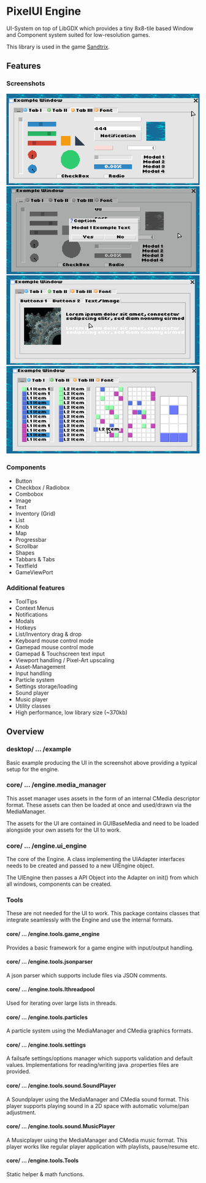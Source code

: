 # PixelUI Engine
UI-System on top of LibGDX which provides a tiny 8x8-tile based Window and Component system suited for low-resolution games. 

This library is used in the game [Sandtrix](https://www.sandtrix.net).

## Features
### Screenshots
![](screenshot_1.png)
![](screenshot_2.png)
![](screenshot_3.png)
![](screenshot_4.png)

### Components
- Button
- Checkbox / Radiobox
- Combobox
- Image
- Text
- Inventory (Grid)
- List
- Knob
- Map
- Progressbar
- Scrollbar
- Shapes
- Tabbars & Tabs
- Textfield
- GameViewPort

### Additional features
- ToolTips
- Context Menus
- Notifications
- Modals
- Hotkeys
- List/Inventory drag & drop
- Keyboard mouse control mode
- Gamepad mouse control mode
- Gamepad & Touchscreen text input
- Viewport handling / Pixel-Art upscaling
- Asset-Management
- Input handling
- Particle system
- Settings storage/loading
- Sound player
- Music player
- Utility classes
- High performance, low library size (~370kb)

## Overview
### desktop/ ... /example

Basic example producing the UI in the screenshot above providing a typical setup for the engine.

### core/ ... /engine.media_manager

This asset manager uses assets in the form of an internal CMedia descriptor format.
These assets can then be loaded at once and used/drawn via the MediaManager.

The assets for the UI are contained in GUIBaseMedia and need to be loaded alongside your own assets for the UI to work.

### core/ ... /engine.ui_engine

The core of the Engine. A class implementing the UIAdapter interfaces needs to be created and passed to a new UIEngine object. 

The UIEngine then passes a API Object into the Adapter on init() from which all windows, components can be created.

### Tools

These are not needed for the UI to work.
This package contains classes that integrate seamlessly with the Engine and use the internal formats.

#### core/ ... /engine.tools.game_engine

Provides a basic framework for a game engine with input/output handling.

#### core/ ... /engine.tools.jsonparser

A json parser which supports include files via JSON comments.

#### core/ ... /engine.tools.lthreadpool

Used for iterating over large lists in threads.

#### core/ ... /engine.tools.particles

A particle system using the MediaManager and CMedia graphics formats.

#### core/ ... /engine.tools.settings

A failsafe settings/options manager which supports validation and default values.
Implementations for reading/writing java .properties files are provided.

#### core/ ... /engine.tools.sound.SoundPlayer

A Soundplayer using the MediaManager and CMedia sound format.
This player supports playing sound in a 2D space with automatic volume/pan adjustment.

#### core/ ... /engine.tools.sound.MusicPlayer

A Musicplayer using the MediaManager and CMedia music format.
This player works like regular player application with playlists, pause/resume etc.

#### core/ ... /engine.tools.Tools

Static helper & math functions.
